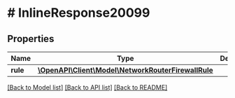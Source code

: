 # # InlineResponse20099

## Properties

Name | Type | Description | Notes
------------ | ------------- | ------------- | -------------
**rule** | [**\OpenAPI\Client\Model\NetworkRouterFirewallRule**](NetworkRouterFirewallRule.md) |  | [optional]

[[Back to Model list]](../../README.md#models) [[Back to API list]](../../README.md#endpoints) [[Back to README]](../../README.md)
